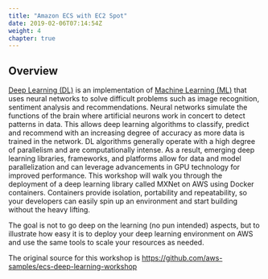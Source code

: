 ```yaml
---
title: "Amazon ECS with EC2 Spot"
date: 2019-02-06T07:14:54Z
weight: 4
chapter: true
---
```

<!-- FIXME: 
This workshop is still refering to the original github repo at
https://github.com/aws-samples/ecs-deep-learning-workshop

All the references should be pointing to the new repository where
we are storing the EC2 Spot workshops at 
https://github.com/awslabs/ec2-spot-workshops
 -->

## Overview

[Deep Learning (DL)](https://en.wikipedia.org/wiki/Deep_learning) is an implementation of [Machine Learning (ML)](https://en.wikipedia.org/wiki/Machine_learning) that uses neural networks to solve difficult problems such as image recognition, sentiment analysis and recommendations. Neural networks simulate the functions of the brain where artificial neurons work in concert to detect patterns in data. This allows deep learning algorithms to classify, predict and recommend with an increasing degree of accuracy as more data is trained in the network. DL algorithms generally operate with a high degree of parallelism and are computationally intense. As a result, emerging deep learning libraries, frameworks, and platforms allow for data and model parallelization and can leverage advancements in GPU technology for improved performance.
This workshop will walk you through the deployment of a deep learning library called MXNet on AWS using Docker containers. Containers provide isolation, portability and repeatability, so your developers can easily spin up an environment and start building without the heavy lifting.

The goal is not to go deep on the learning (no pun intended) aspects, but to illustrate how easy it is to deploy your deep learning environment on AWS and use the same tools to scale your resources as needed.

The original source for this workshop is https://github.com/aws-samples/ecs-deep-learning-workshop 

